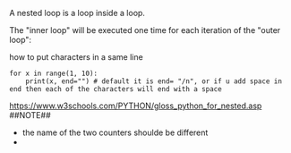 A nested loop is a loop inside a loop.

The "inner loop" will be executed one time for each iteration of the "outer loop":

how to put characters in a same line 
```
for x in range(1, 10):
    print(x, end="") # default it is end= "/n", or if u add space in end then each of the characters will end with a space
```
https://www.w3schools.com/PYTHON/gloss_python_for_nested.asp
##NOTE##
- the name of the two counters shoulde be different
- 

